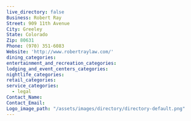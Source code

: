 ```yaml
---
live_directory: false
Business: Robert Ray
Street: 909 11th Avenue
City: Greeley
State: Colorado
Zip: 80631
Phone: (970) 351-6083
Website: 'http://www.robertraylaw.com/'
dining_categories:
entertainment_and_recreation_categories:
lodging_and_event_centers_categories:
nightlife_categories:
retail_categories:
service_categories:
  - legal
Contact_Name:
Contact_Email:
Logo_image_path: "/assets/images/directory/directory-default.png"
---
```



